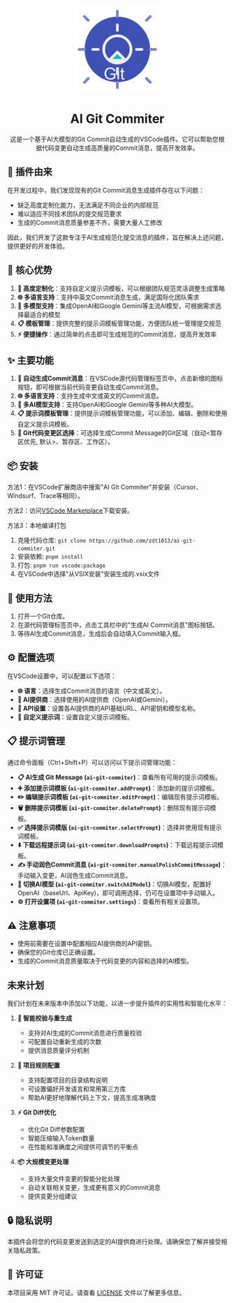 <div align="center">
  <img src="asserts/icon.png" alt="AI Git Commiter Logo" width="200" height="200">
  <h1>AI Git Commiter</h1>
  <p>这是一个基于AI大模型的Git Commit自动生成的VSCode插件。它可以帮助您根据代码变更自动生成高质量的Commit消息，提高开发效率。</p>
</div>

## 🎯 插件由来

在开发过程中，我们发现现有的Git Commit消息生成插件存在以下问题：
- 缺乏高度定制化能力，无法满足不同企业的内部规范
- 难以适应不同技术团队的提交规范要求
- 生成的Commit消息质量参差不齐，需要大量人工修改

因此，我们开发了这款专注于AI生成规范化提交消息的插件，旨在解决上述问题，提供更好的开发体验。

## 💪 核心优势

1. **🎯 高度定制化**：支持自定义提示词模板，可以根据团队规范灵活调整生成策略
2. **🌐 多语言支持**：支持中英文Commit消息生成，满足国际化团队需求
3. **🤖 多模型支持**：集成OpenAI和Google Gemini等主流AI模型，可根据需求选择最适合的模型
4. **📋 模板管理**：提供完整的提示词模板管理功能，方便团队统一管理提交规范
5. **⚡ 便捷操作**：通过简单的点击即可生成规范的Commit消息，提高开发效率

## ✨ 主要功能

1. **📝 自动生成Commit消息**：在VSCode源代码管理标签页中，点击新增的图标按钮，即可根据当前代码变更自动生成Commit消息。
2. **🌐 多语言支持**：支持生成中文或英文的Commit消息。
3. **🧠 多AI模型支持**：支持OpenAI和Google Gemini等多种AI大模型。
4. **📋 提示词模板管理**：提供提示词模板管理功能，可以添加、编辑、删除和使用自定义提示词模板。
5. **🔄 Git代码变更区选择**：可选择生成Commit Message的Git区域（自动<暂存区优先, 默认>、暂存区、工作区）。

## 📦 安装

方法1：在VSCode扩展商店中搜索"AI Git Commiter"并安装（Cursor、Windsurf、Trace等相同）。

方法2：访问[VSCode Marketplace](https://marketplace.visualstudio.com/items?itemName=zdt1013.ai-git-commiter)下载安装。

方法3：本地编译打包
1. 克隆代码仓库: `git clone https://github.com/zdt1013/ai-git-commiter.git`
2. 安装依赖: `pnpm install`
3. 打包: `pnpm run vscode:package`
4. 在VSCode中选择"从VSIX安装"安装生成的.vsix文件

## 🚀 使用方法

1. 打开一个Git仓库。
2. 在源代码管理标签页中，点击工具栏中的"生成AI Commit消息"图标按钮。
3. 等待AI生成Commit消息，生成后会自动填入Commit输入框。

## ⚙️ 配置选项

在VSCode设置中，可以配置以下选项：

- **🌐 语言**：选择生成Commit消息的语言（中文或英文）。
- **🤖 AI提供商**：选择使用的AI提供商（OpenAI或Gemini）。
- **🔑 API设置**：设置各AI提供商的API基础URL、API密钥和模型名称。
- **📝 自定义提示词**：设置自定义提示词模板。

## 📋 提示词管理

通过命令面板（Ctrl+Shift+P）可以访问以下提示词管理功能：

- **📋 AI生成 Git Message (`ai-git-commiter`)**：查看所有可用的提示词模板。
- **➕ 添加提示词模板 (`ai-git-commiter.addPrompt`)**：添加新的提示词模板。
- **✏️ 编辑提示词模板 (`ai-git-commiter.editPrompt`)**：编辑现有提示词模板。
- **🗑️ 删除提示词模板 (`ai-git-commiter.deletePrompt`)**：删除现有提示词模板。
- **✅ 选择提示词模版 (`ai-git-commiter.selectPrompt`)**：选择并使用现有提示词模板。
- **⬇️ 下载远程提示词 (`ai-git-commiter.downloadPrompts`)**：下载远程提示词模板。
- **✍️ 手动润色Commit消息 (`ai-git-commiter.manualPolishCommitMessage`)**：手动输入变更，AI润色生成Commit消息。
- **🔄 切换AI模型 (`ai-git-commiter.switchAIModel`)**：切换AI模型，配置好OpenAI（baseUrl、ApiKey)，即可调用选择，仍可在设置项中手动输入。
- **⚙️ 打开设置项 (`ai-git-commiter.settings`)**：查看所有相关设置项。

## ⚠️ 注意事项

- 使用前需要在设置中配置相应AI提供商的API密钥。
- 确保您的Git仓库已正确设置。
- 生成的Commit消息质量取决于代码变更的内容和选择的AI模型。

## 未来计划

我们计划在未来版本中添加以下功能，以进一步提升插件的实用性和智能化水平：

1. **🔄 智能校验与重生成**
   - 支持对AI生成的Commit消息进行质量校验
   - 可配置自动重新生成的次数
   - 提供消息质量评分机制

2. **📁 项目规则配置**
   - 支持配置项目的目录结构说明
   - 可设置偏好开发语言和常用第三方库
   - 帮助AI更好地理解代码上下文，提高生成准确度

3. **⚡ Git Diff优化**
   - 优化Git Diff参数配置
   - 智能压缩输入Token数量
   - 在性能和准确度之间提供可调节的平衡点

4. **📦 大规模变更处理**
   - 支持大量文件变更的智能分批处理
   - 自动关联相关变更，生成更有意义的Commit消息
   - 提供变更分组建议

## 🔒 隐私说明

本插件会将您的代码变更发送到选定的AI提供商进行处理。请确保您了解并接受相关隐私政策。

## 📄 许可证

本项目采用 MIT 许可证。请查看 [LICENSE](LICENSE) 文件以了解更多信息。
